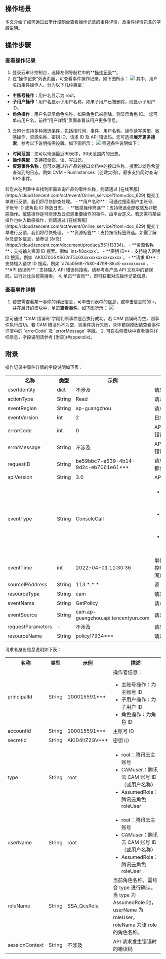 ## 操作场景
本文介绍了如何通过云审计控制台查看操作记录的事件详情，及事件详情包含的字段说明。

## 操作步骤
### 查看操作记录
1. 登录云审计控制台，选择左侧导航栏中的**[操作记录](https://console.cloud.tencent.com/cloudaudit)**。
2. 在“操作记录”列表页面，可查看事件操作记录。如下图所示：
![](https://main.qcloudimg.com/raw/6945823d57f4e90694c538314bda8e80.png)
其中，用户名指事件操作人，分为以下几种类型：
 - **主账号操作**：用户名显示为 root。
 - **子用户操作**：用户名显示子用户名称，如果子用户已被删除，则显示子用户 ID。
 - **角色操作**：用户名显示角色名称，如果角色已被删除，则显示角色 ID。
您可单击用户名，前往“用户详情”页面查看该用户更多信息。
3. 云审计支持多种筛选条件，包括按时间、事件、用户名称、操作读写类型、敏感操作、资源名称、密钥 ID、请求 ID 及 API 错误码。您可选择**展开更多搜索**，参考以下说明按需设置。如下图所示：
![](https://qcloudimg.tencent-cloud.cn/raw/213eb7f6e029ddc56ecb658ad34c2a58.png)
筛选条件说明如下：
 - **时间范围**：您可以筛选最近90天中，30天范围内的日志。
 - **操作类型**：支持按全部、读、写过滤。
 - **资源事件名称**：您可以通过各产品的接口文档中的接口名称，搜索过滤您希望查询到的日志。例如 CVM – RunInstances（创建实例）。最多支持同时查询10个事件。
<dx-alert infotype="explain" title="">
若您未在列表中查找到所需查询产品的事件名称，则请通过 [在线客服](https://cloud.tencent.com/act/event/Online_service?from=doc_629) 提交工单进行反馈，我们将尽快排查处理。
</dx-alert>
 - **用户名称**：可通过搜索用户主账号、子账号 ID 或角色 ID 筛选日志。
 - **敏感操作筛选**：支持筛选全部敏感及非敏感操作。敏感操作是可能涉及云资源重要操作的事件，由平台定义。若您需将某些操作也纳入敏感操作，则请通过 [在线客服](https://cloud.tencent.com/act/event/Online_service?from=doc_629) 提交工单进行反馈，我们将尽快处理。
 - **资源标签**：支持按照标签筛选。如需了解标签更多信息，请参见 [标签](https://cloud.tencent.com/document/product/651/13334)。
 - **资源名称**：支持输入资源 ID 搜索。例如 `ins-fi8oxxxx`。
 - **密钥 ID**：支持输入密钥 ID 搜索。例如 `AKIDZ0GSXSG2nT5c6Xxxxxxxxxxxxxxxxx`。
 - **请求 ID**：支持输入请求 ID 搜索。例如 `a7da0568-7580-4798-88c8-xxxxxxxxxx`。
 - **API 错误码**：支持输入 API 错误码搜索。请参考各产品 API 文档中的错误码，进行对比后按需搜索。
4. 单击**查询**，即可获取对应操作记录信息。


### 查看事件详情
1. 若您需查看某一事件的详细信息，可单击列表中的信息，或单击信息前的 `+`，并在展开的模块中，单击**查看事件**。如下图所示：
![](https://qcloudimg.tencent-cloud.cn/raw/67e1cd70cba48f4f6a81e4139925b07a.png)
<dx-alert infotype="explain" title="">
您可通过 “CAM 错误码”字段判断事件是否执行成功。若 CAM 错误码为空，则事件执行成功。若 CAM 错误码不为空，则事件执行失败，具体错误原因请查看事件详情中的 `errorCode` 及 `errorMessage` 字段。
</dx-alert>
2. 可在右侧模块中查看事件详细信息，字段说明请参考 [附录](#appendix)。





## 附录[](id:appendix)
操作记录中事件详情的字段说明如下表：
<table>
<tr>
<th width="20%">名称</th><th width="9%">类型</th>
<th width="32%">示例</th><th width="39%">描述</th>
</tr>
<tr>
<td>userIdentity</td><td><a href="#requester">dict</a></td>
<td>不涉及</td><td>请求者的身份信息</td>
</tr>
<tr>
<td>actionType</td><td>String</td>
<td>Read</td><td>请求事件的读写类型</td>
</tr>
<tr>
<td>eventRegion</td><td>String</td>
<td>ap-guangzhou</td><td>请求事件所在集群区域</td>
</tr>
<tr>
<td>eventVersion</td><td>int</td>
<td>2</td><td>日志版本</td>
</tr>
<tr>
<td>errorCode</td><td>int</td>
<td>0</td><td>API 请求发生错误时的错误码</td>
</tr>
<tr>
<td>errorMessage</td><td>String</td>
<td>不涉及</td><td>API 请求发生错误时的错误信息</td>
</tr>
<tr>
<td>requestID</td><td>String</td>
<td>be59bbc7-e539-4b14-9d2c-eb7061e61***</td><td>请求 ID，每个 API 请求都会有一个请求 ID</td>
</tr>
<tr>
<td>apiVersion</td><td>String</td>
<td>3.0</td><td>API 版本</td>
</tr>
<tr>
<td>eventType</td><td>String</td>
<td>ConsoleCall</td>
<td>
<ul class="params">
<li>ConsoleCall：表明请求从腾讯云控制台发起</li>
<li>ApiCall：表明请求由直接调用云 API 发起</li>
<li>MiniProgramCall：表明请求由云助手小程序发起</li>
</ul>
</td>
</tr>
<tr>
<td>eventTime</td><td>int</td>
<td>2022-04-01 11:30:36</td><td>事件的发生时间 （国内控制台一般为北京时间）</td>
</tr>
<tr>
<td>sourceIPAddress</td><td>String</td>
<td>113.*.*.*</td><td>源 IP 地址</td>
</tr>
<tr>
<td>resourceType</td><td>String</td>
<td>cam</td><td>请求的云服务名称</td>
</tr>
<tr>
<td>eventName</td><td>String</td>
<td>GetPolicy</td><td>请求的事件名称</td>
</tr>
<tr>
<td>eventSource</td><td>String</td>
<td>cam.ap-guangzhou.api.tencentyun.com</td><td>请求来源</td>
</tr>
<tr>
<td>requestParameters</td><td>-</td>
<td>不涉及</td><td>请求的参数信息</td>
</tr>
<tr>
<td>resourceName</td><td>String</td>
<td>policy/7934***</td><td>请求的资源名称</td>
</tr>
</table>

请求者身份信息说明如下表：[](id:requester)
<table>
<tr>
<th width="20%">名称</th><th width="9%">类型</th>
<th width="32%">示例</th><th width="39%">描述</th>
</tr>
<tr>
<td>principalId</td><td>String</td>
<td>100015591***</td>
<td>
操作者信息：
<ul class="params">
<li>主账号操作：为主账号 ID</li>
<li>子用户操作：为子用户 ID</li>
<li>角色操作：为角色 ID</li>
</ul>
</td>
</tr>
<tr>
<td>accountId</td><td>String</td>
<td>100015591***</td><td>主账号 ID</td>
</tr>
<tr>
<td>secretId</td><td>String</td>
<td>AKID4IrZ2GV***</td><td>密钥 ID</td>
</tr>
<tr>
<td>type</td><td>String</td>
<td>root</td>
<td>
<ul class="params">
<li>root：腾讯云主账号</li>
<li>CAMuser：腾讯云 CAM 账号 ID（或用户名称）</li>
<li>AssumedRole：腾讯云角色 roleUser</li>
</ul>
</td>
</tr>
<tr>
<td>userName</td><td>String</td>
<td>root</td>
<td>
<ul class="params">
<li>root：腾讯云主账号</li>
<li>CAMuser：腾讯云 CAM 账号 ID（或用户名称）</li>
<li>AssumedRole：腾讯云角色 roleUser</li>
</ul>
</td>
</tr>
<tr>
<td>roleName</td><td>String</td>
<td>SSA_QcsRole</td>
<td>当前角色名称，需结合 type 进行确认。<br>当 type 为 AssumedRole 时， userName 为 roleUser，roleName 为该 role 的角色名称。
</td>
</tr>
<tr>
<td>sessionContext</td><td>String</td>
<td>不涉及</td><td>API 请求发生错误时的错误码</td>
</tr>
</table>

<style>
.params{margin-bottom:0px !important}
</style>
